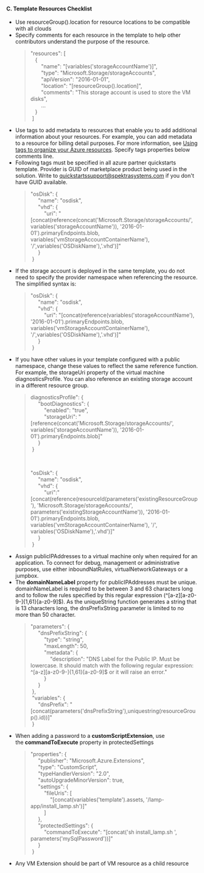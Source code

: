 <h4><b>C. Template Resources Checklist</b></h4> 
  <ul>
</p>
<li>Use resourceGroup().location for resource locations to be compatible with all clouds</li>
<li>Specify comments for each resource in the template to help other contributors understand the purpose of the resource.
  <blockquote>
    <p>&quot;resources&quot;: [ <br>
      &nbsp;&nbsp;  { <br>
      &nbsp;&nbsp;&nbsp;&nbsp;&nbsp;&nbsp;  &quot;name&quot;: &quot;[variables('storageAccountName')]&quot;, <br>
      &nbsp;&nbsp;&nbsp;&nbsp;&nbsp;&nbsp;  &quot;type&quot;: &quot;Microsoft.Storage/storageAccounts&quot;, <br>
      &nbsp;&nbsp;&nbsp;&nbsp;&nbsp;&nbsp;  &quot;apiVersion&quot;: &quot;2016-01-01&quot;, <br>
      &nbsp;&nbsp;&nbsp;&nbsp;&nbsp;&nbsp;  &quot;location&quot;: &quot;[resourceGroup().location]&quot;, <br>
      &nbsp;&nbsp;&nbsp;&nbsp;&nbsp;&nbsp;  &quot;comments&quot;: &quot;This storage account is used to store the VM  disks&quot;, <br>
      &nbsp;&nbsp;&nbsp;&nbsp;&nbsp;&nbsp;  ... <br>
      &nbsp;&nbsp;  } <br>
      &nbsp;] </p>
  </blockquote>
</li>

<li>Use tags to add metadata to resources that enable you to add additional information about your resources. For example, you can add metadata to a resource for billing detail purposes. For more information, see <a href="https://docs.microsoft.com/en-us/azure/azure-resource-manager/resource-group-using-tags">Using tags to organize your Azure resources</a>. Specify tags properties below comments line.</li>
<li> Following tags must be specified in all azure partner quickstarts template. Provider is GUID of marketplace product being used in the solution. Write to <a href="mailto:apq@spektrasystems.com">quickstartssupport@spektrasystems.com</a> if you don't have GUID available.
  <blockquote>
    <p>&quot;osDisk&quot;: { <br>
      &nbsp;&nbsp;&nbsp;&nbsp;  &quot;name&quot;: &quot;osdisk&quot;, <br>
      &nbsp;&nbsp;&nbsp;&nbsp; &quot;vhd&quot;:  { <br>
      &nbsp;&nbsp;&nbsp;&nbsp;&nbsp;&nbsp;&nbsp;&nbsp;  &quot;uri&quot;:  &quot;[concat(reference(concat('Microsoft.Storage/storageAccounts/',  variables('storageAccountName')),  '2016-01-01').primaryEndpoints.blob,  variables('vmStorageAccountContainerName'),  '/',variables('OSDiskName'),'.vhd')]&quot; <br>
      &nbsp;&nbsp;&nbsp;&nbsp; } <br>
      &nbsp;} </p>
</blockquote>
<li>If the storage account is deployed in the same template, you do  not need to specify the provider namespace when referencing the resource. The  simplified syntax is:
  <blockquote>
    <p>&quot;osDisk&quot;: { <br>
      &nbsp;&nbsp;&nbsp;&nbsp;  &quot;name&quot;: &quot;osdisk&quot;, <br>
      &nbsp;&nbsp;&nbsp;&nbsp; &quot;vhd&quot;:  { <br>
      &nbsp;&nbsp;&nbsp;&nbsp;&nbsp;&nbsp;&nbsp;&nbsp;  &quot;uri&quot;:  &quot;[concat(reference(variables('storageAccountName'),  '2016-01-01').primaryEndpoints.blob, variables('vmStorageAccountContainerName'),  '/',variables('OSDiskName'),'.vhd')]&quot; <br>
      &nbsp;&nbsp;&nbsp;&nbsp; } <br>
      &nbsp;}&nbsp;&nbsp; </p>
  </blockquote>

<li>If you have other values in your template configured with a  public namespace, change these values to reflect the same reference function.  For example, the storageUri property of the virtual machine diagnosticsProfile. You  can also reference an existing storage account in a different resource group.
  <blockquote>
    <p>diagnosticsProfile&quot;: { <br>
      &nbsp;&nbsp;&nbsp;&nbsp;  &quot;bootDiagnostics&quot;: { <br>
      &nbsp;&nbsp;&nbsp;&nbsp;&nbsp;&nbsp;&nbsp;&nbsp;  &quot;enabled&quot;: &quot;true&quot;, <br>
      &nbsp;&nbsp;&nbsp;&nbsp;&nbsp;&nbsp;&nbsp;&nbsp;  &quot;storageUri&quot;: &quot;[reference(concat('Microsoft.Storage/storageAccounts/',  variables('storageAccountName')), '2016-01-01').primaryEndpoints.blob]&quot; <br>
      &nbsp;&nbsp;&nbsp;&nbsp; } <br>
      &nbsp;} </p>
    <p>&nbsp;</p>
    <p>&quot;osDisk&quot;: { <br>
      &nbsp;&nbsp;&nbsp;&nbsp;  &quot;name&quot;: &quot;osdisk&quot;, <br>
      &nbsp;&nbsp;&nbsp;&nbsp; &quot;vhd&quot;:  { <br>
      &nbsp;&nbsp;&nbsp;&nbsp;&nbsp;&nbsp;&nbsp;&nbsp;  &quot;uri&quot;:&quot;[concat(reference(resourceId(parameters('existingResourceGroup'),  'Microsoft.Storage/storageAccounts/',  parameters('existingStorageAccountName')), '2016-01-01').primaryEndpoints.blob,&nbsp; variables('vmStorageAccountContainerName'),  '/', variables('OSDiskName'),'.vhd')]&quot; <br>
      &nbsp;&nbsp;&nbsp;&nbsp; } <br>
      &nbsp;} </p>
  </blockquote>

<li>Assign publicIPAddresses to a virtual machine only when required  for an application. To connect for debug, management or administrative  purposes, use either inboundNatRules, virtualNetworkGateways or a jumpbox.

<li>The&nbsp;<strong>domainNameLabel</strong>&nbsp;property  for publicIPAddresses must be unique. domainNameLabel is required to be between  3 and 63 characters long and to follow the rules specified by this regular  expression&nbsp;(^[a-z][a-z0-9-]{1,61}[a-z0-9]$). As  the uniqueString function generates a string that is 13 characters long, the  dnsPrefixString parameter is limited to no more than 50 character.
  <blockquote>
    <p>&quot;parameters&quot;: { <br>
      &nbsp;&nbsp;&nbsp;&nbsp;  &quot;dnsPrefixString&quot;: { <br>
      &nbsp;&nbsp;&nbsp;&nbsp;&nbsp;&nbsp;&nbsp;&nbsp;  &quot;type&quot;: &quot;string&quot;, <br>
      &nbsp;&nbsp;&nbsp;&nbsp;&nbsp;&nbsp;&nbsp;&nbsp;  &quot;maxLength&quot;: 50, <br>
      &nbsp;&nbsp;&nbsp;&nbsp;&nbsp;&nbsp;&nbsp;&nbsp;  &quot;metadata&quot;: { <br>
      &nbsp;&nbsp;&nbsp;&nbsp;&nbsp;&nbsp;&nbsp;&nbsp;&nbsp;&nbsp;&nbsp;&nbsp; &quot;description&quot;: &quot;DNS  Label for the Public IP. Must be lowercase. It should match with the following  regular expression: ^[a-z][a-z0-9-]{1,61}[a-z0-9]$ or it will raise an  error.&quot; <br>
      &nbsp;&nbsp;&nbsp;&nbsp;&nbsp;&nbsp;&nbsp;&nbsp;  } <br>
      &nbsp;&nbsp;&nbsp;&nbsp;  } <br>
      &nbsp;}, <br>
      &nbsp;&quot;variables&quot;: { <br>
      &nbsp;&nbsp;&nbsp;&nbsp;  &quot;dnsPrefix&quot;: &quot;[concat(parameters('dnsPrefixString'),uniquestring(resourceGroup().id))]&quot; <br>
      &nbsp;} </p>
  </blockquote>

<li>When adding a password to a&nbsp;<strong>customScriptExtension</strong>, use the&nbsp;<strong>commandToExecute</strong>&nbsp;property in  protectedSettings
  <blockquote>
    <p>&quot;properties&quot;: { <br>
      &nbsp;&nbsp;&nbsp;&nbsp;  &quot;publisher&quot;: &quot;Microsoft.Azure.Extensions&quot;, <br>
      &nbsp;&nbsp;&nbsp;&nbsp;  &quot;type&quot;: &quot;CustomScript&quot;, <br>
      &nbsp;&nbsp;&nbsp;&nbsp;  &quot;typeHandlerVersion&quot;: &quot;2.0&quot;, <br>
      &nbsp;&nbsp;&nbsp;&nbsp;  &quot;autoUpgradeMinorVersion&quot;: true, <br>
      &nbsp;&nbsp;&nbsp;&nbsp;  &quot;settings&quot;: { <br>
      &nbsp;&nbsp;&nbsp;&nbsp;&nbsp;&nbsp;&nbsp;&nbsp;  &quot;fileUris&quot;: [ <br>
      &nbsp;&nbsp;&nbsp;&nbsp;&nbsp;&nbsp;&nbsp;&nbsp;&nbsp;&nbsp;&nbsp;&nbsp;  &quot;[concat(variables('template').assets,  '/lamp-app/install_lamp.sh')]&quot; <br>
      &nbsp;&nbsp;&nbsp;&nbsp;&nbsp;&nbsp;&nbsp;&nbsp; ] <br>
      &nbsp;&nbsp;&nbsp;&nbsp; }, <br>
      &nbsp;&nbsp;&nbsp;&nbsp;  &quot;protectedSettings&quot;: { <br>
      &nbsp;&nbsp;&nbsp;&nbsp;&nbsp;&nbsp;&nbsp;&nbsp;  &quot;commandToExecute&quot;: &quot;[concat('sh install_lamp.sh ',  parameters('mySqlPassword'))]&quot; <br>
      &nbsp;&nbsp;&nbsp;&nbsp; } <br>
      &nbsp;} </p>
  </blockquote>

<li>Any VM Extension should be part of VM resource as a child  resource
